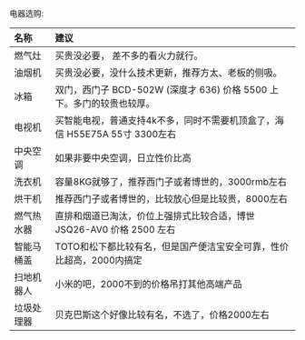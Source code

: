 电器选购:

|名称         |建议                                                        |
|:----------  |:--------------------------------------------------------   |
|燃气灶       |买贵没必要， 差不多的看火力就行。|
|油烟机       |买贵没必要，没什么技术更新，推荐方太、老板的侧吸。|
|冰箱         |双门，西门子 BCD-502W (深度才 636) 价格 5500 上下。多门的较贵也较厚。|
|电视机       |买智能电视，普通支持4k不多，同时不需要机顶盒了，海信 H55E75A 55寸 3300左右| 
|中央空调     |如果非要中央空调，日立性价比高|
|洗衣机       |容量8KG就够了，推荐西门子或者博世的，3000rmb左右|
|烘干机       |推荐西门子或者博世的，比较放心但是比较贵，8000左右|
|燃气热水器   |直排和烟道已淘汰，价位上强排式比较合适，博世 JSQ26-AV0 价格 2500 左右|
|智能马桶盖   |TOTO和松下都比较有名，但是国产便洁宝安全可靠，性价比超高，2000内搞定|
|扫地机器人   |小米的吧，2000不到的价格吊打其他高端产品| 
|垃圾处理器   |贝克巴斯这个好像比较有名，不选了，价格2000左右| 